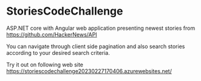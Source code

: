 # StoriesCodeChallenge

ASP.NET core with Angular web application presenting newest stories from https://github.com/HackerNews/API

You can navigate through client side pagination and also search stories according to your desired search criteria.

Try it out on following web site https://storiescodechallenge20230227170406.azurewebsites.net/
